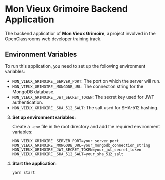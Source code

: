 # Mon Vieux Grimoire Backend Application

The backend application of **Mon Vieux Grimoire**, a project involved in the OpenClassrooms web developer training track.

## Environment Variables

To run this application, you need to set up the following environment variables:

- `MON_VIEUX_GRIMOIRE__SERVER_PORT`: The port on which the server will run.
- `MON_VIEUX_GRIMOIRE__MONGODB_URL`: The connection string for the MongoDB database.
- `MON_VIEUX_GRIMOIRE__JWT_SECRET_TOKEN`: The secret key used for JWT authentication.
- `MON_VIEUX_GRIMOIRE__SHA_512_SALT`: The salt used for SHA-512 hashing.

3. **Set up environment variables:**

   Create a `.env` file in the root directory and add the required environment variables:

   ```env
   MON_VIEUX_GRIMOIRE__SERVER_PORT=your_server_port
   MON_VIEUX_GRIMOIRE__MONGODB_URL=your_mongodb_connection_string
   MON_VIEUX_GRIMOIRE__JWT_SECRET_TOKEN=your_jwt_secret_token
   MON_VIEUX_GRIMOIRE__SHA_512_SALT=your_sha_512_salt
   ```

4. **Start the application:**

   ```bash
   yarn start
   ```

